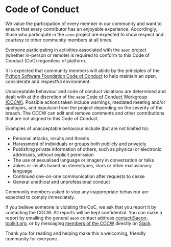 # Code of Conduct

We value the participation of every member in our community and want to
ensure that every contributor has an enjoyable experience. Accordingly, those who
participate in the `aeon` project are expected to show respect and courtesy to other
community members at all times.

Everyone participating in activities associated with the `aeon` project (whether
in-person or remote) is required to conform to this Code of Conduct (CoC) regardless
of platform.

It is expected that community members will abide by the principles of the [Python
Software Foundation Code of Conduct](https://www.python.org/psf/codeofconduct/) to
help maintain an open, considerate and respectful environment.

Unacceptable behaviour and code of conduct violations are determined and dealt with
at the discretion of the `aeon` [Code of Conduct Workgroup (COCW)](./governance.md#code-of-conduct-workgroup).
Possible actions taken include warnings, mediated meeting and/or apologies, and
expulsion from the project depending on the severity of the breach. The COCW can edit
and remove comments and other contributions that are not aligned to this Code of
Conduct.

Examples of unacceptable behaviour include (but are not limited to):
- Personal attacks, insults and threats
- Harassment of individuals or groups both publicly and privately
- Publishing private information of others, such as physical or electronic
addresses, without explicit permission
- The use of sexualised language or imagery in conversation or talks
- Jokes or insults based on stereotypes, slurs or other exclusionary language
- Continued one-on-one communication after requests to cease
- General unethical and unprofessional conduct

Community members asked to stop any inappropriate behaviour are expected to comply
immediately.

If you believe someone is violating the CoC, we ask that you report it by
contacting the COCW. All reports will be kept confidential. You can make a report by
emailing the general `aeon` contact address [contact@aeon-toolkit.org](mailto:contact@aeon-toolkit.org),
or by messaging [members of the COCW](./about.md#code-of-conduct-workgroup)
directly on [Slack](https://join.slack.com/t/aeon-toolkit/shared_invite/zt-36dlmbouu-vajTShUYAHopSXUUVtHGzw).

Thank you for reading and helping make this a welcoming, friendly community for
everyone.

